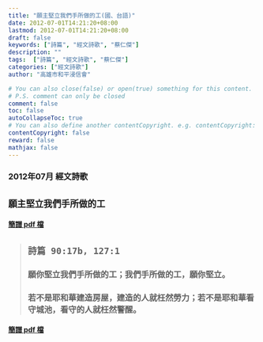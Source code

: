 ```yaml
---
title: "願主堅立我們手所做的工(國、台語)"
date: 2012-07-01T14:21:20+08:00
lastmod: 2012-07-01T14:21:20+08:00
draft: false
keywords: ["詩篇", "經文詩歌", "蔡仁傑"]
description: ""
tags:  ["詩篇", "經文詩歌", "蔡仁傑"]
categories: ["經文詩歌"]
author: "高雄市和平浸信會"

# You can also close(false) or open(true) something for this content.
# P.S. comment can only be closed
comment: false
toc: false
autoCollapseToc: true
# You can also define another contentCopyright. e.g. contentCopyright: "This is another copyright."
contentCopyright: false
reward: false
mathjax: false
---
```


### 2012年07月 經文詩歌

## `願主堅立我們手所做的工`

#### [簡譜 pdf 檔](/pdf-h/h201207.pdf "願主堅立我們手所做的工")

> ## `詩篇 90:17b, 127:1`
> 
> ### 願你堅立我們手所做的工；我們手所做的工，願你堅立。
>
> ### 若不是耶和華建造房屋，建造的人就枉然勞力；若不是耶和華看守城池，看守的人就枉然警醒。

#### [簡譜 pdf 檔](/pdf-h/h201207.pdf "願主堅立我們手所做的工")